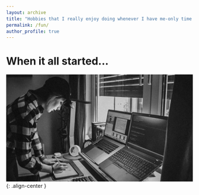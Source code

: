 ```yaml
---
layout: archive
title: "Hobbies that I really enjoy doing whenever I have me-only time!"
permalink: /fun/
author_profile: true
---
```

# When it all started...
![Playing Chess](/images/1_me&setup.jpg){: .align-center }